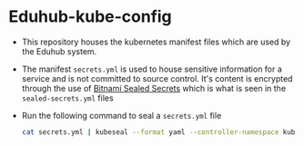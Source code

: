 # Eduhub-kube-config

- This repository houses the kubernetes manifest files which are used by the Eduhub system.

- The manifest `secrets.yml` is used to house sensitive information for a service and is not committed to source control. It's content is encrypted through the use of [Bitnami Sealed Secrets](https://github.com/bitnami-labs/sealed-secrets) which is what is seen in the `sealed-secrets.yml` files

- Run the following command to seal a `secrets.yml` file
    ```bash  
    cat secrets.yml | kubeseal --format yaml --controller-namespace kube-system --controller-name sealed-secrets > sealed-secrets.yml
    ```